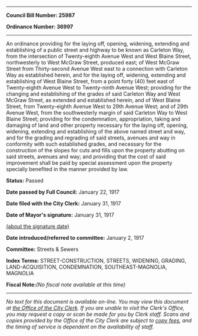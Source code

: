 

********

**Council Bill Number: 25987**
   
**Ordinance Number: 36997**
********

 An ordinance providing for the laying off, opening, widening, extending and establishing of a public street and highway to be known as Carleton Way, from the intersection of Twenty-eighth Avenue West and West Blaine Street, northwesterly to West McGraw Street, produced east; of West McGraw Street from Thirty-second Avenue West east to a connection with Carleton Way as established herein, and for the laying off, widening, extending and establishing of West Blaine Street, from a point forty (40) feet east of Twenty-eighth Avenue West to Twenty-ninth Avenue West; providing for the changing and establishing of the grades of said Carleton Way and West McGraw Street, as extended and established herein, and of West Blaine Street, from Twenty-eighth Avenue West to 29th Avenue West; and of 29th Avenue West, from the southwesterly margin of said Carleton Way to West Blaine Street; providing for the condemnation, appropriation, taking and damaging of land and other property necessary for the laying off, opening, widening, extending and establishing of the above named street and way, and for the grading and regrading of said streets, avenues and way in conformity with such established grades, and necessary for the construction of the slopes for cuts and fills upon the property abutting on said streets, avenues and way; and providing that the cost of said improvement shall be paid by special assessment upon the property specially benefited in the manner provided by law.

**Status:** Passed
   
**Date passed by Full Council:** January 22, 1917
   
**Date filed with the City Clerk:** January 31, 1917
   
**Date of Mayor's signature:** January 31, 1917
   
[(about the signature date)](/~public/approvaldate.htm)
   
   
   
**Date introduced/referred to committee:** January 2, 1917
   
**Committee:** Streets & Sewers
   
   
**Index Terms:** STREET-CONSTRUCTION, STREETS, WIDENING, GRADING, LAND-ACQUISITION, CONDEMNATION, SOUTHEAST-MAGNOLIA, MAGNOLIA

**Fiscal Note:**_(No fiscal note available at this time)_
********

_No text for this document is available on-line. You may view this document at [the Office of the City Clerk](http://www.seattle.gov/leg/clerk/contactUs.htm). If you are unable to visit the Clerk's Office, you may request a copy or scan be made for you by Clerk staff. Scans and copies provided by the Office of the City Clerk are subject to [copy fees](http://clerk.seattle.gov/~public/clerkfees.htm), and the timing of service is dependent on the availability of staff._

